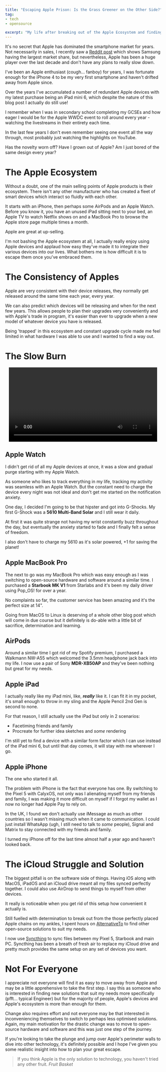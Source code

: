 ```yaml
---
title: "Escaping Apple Prison: Is the Grass Greener on the Other Side?"
tag:
- tech
- opensource

excerpt: "My life after breaking out of the Apple Ecosystem and finding unlimited potential in alternatives."
---
```


It's no secret that Apple has dominated the smartphone market for years. Not necessarily in sales, I recently saw a [Reddit post](https://www.reddit.com/r/dataisbeautiful/comments/mq9ajl/oc_how_the_smartphone_market_has_changed/) which shows Samsung having the largest market share, but nevertheless, Apple has been a huge player over the last decade and don't have any plans to really slow down.

I've been an Apple enthusiast (cough... fanboy) for years, I was fortunate enough for the iPhone 4 to be my very first smartphone and haven't drifted away from Apple since.

Over the years I've accumulated a number of redundant Apple devices with my latest purchase being an iPad mini 6, which despite the nature of this blog post I actually do still use!

I remember when I was in secondary school completing my GCSEs and how eager I would be for the Apple WWDC event to roll around every year - watching the livestreams in their entirety each time.

In the last few years I don't even remember seeing one event all the way through, most probably just watching the highlights on YouTube.

Has the novelty worn off? Have I grown out of Apple? Am I just bored of the same design every year?

# The Apple Ecosystem

Without a doubt, one of the main selling points of Apple products is their ecosystem. There isn't any other manufacturer who has created a fleet of smart devices which interact so fluidly with each other.

It starts with an iPhone, then perhaps some AirPods and an Apple Watch. Before you know it, you have an unused iPad sitting next to your bed, an Apple TV to watch Netflix shows on and a MacBook Pro to browse the Apple store page multiple times a month.

Apple are great at up-selling.

I'm not bashing the Apple ecosystem at all, I actually really enjoy using Apple devices and applaud how easy they've made it to integrate their various devices into our lives. What bothers me is how difficult it is to escape them once you've embraced them.

# The Consistency of Apples

Apple are very consistent with their device releases, they normally get released around the same time each year, every year. 

We can also predict which devices will be releasing and when for the next few years. This allows people to plan their upgrades very conveniently and with Apple's trade in program, it's easier than ever to upgrade when a new model of whatever device you have is released.

Being 'trapped' in this ecosystem and constant upgrade cycle made me feel limited in what hardware I was able to use and I wanted to find a way out.

# The Slow Burn

<p style="text-align: center;">
<video autoplay loop width=480px>
<source src="/blog/images/plankton-prison.mp4" type="video/mp4">
Your browser does not support the video tag.
</video>
</p>

## Apple Watch

I didn't get rid of all my Apple devices at once, it was a slow and gradual purge starting with my Apple Watch.

As someone who likes to track everything in my life, tracking my activity was seamless with an Apple Watch. But the constant need to charge the device every night was not ideal and don't get me started on the notification anxiety. 

One day, I decided I'm going to be that hipster and got into G-Shocks. My first G-Shock was a **5610 Multi-Band Solar** and I still wear it daily.

At first it was quite strange not having my wrist constantly buzz throughout the day, but eventually the anxiety started to fade and I finally felt a sense of freedom.

I also don't have to charge my 5610 as it's solar powered, +1 for saving the planet!

## Apple MacBook Pro

The next to go was my MacBook Pro which was easy enough as I was switching to open-source hardware and software around a similar time. I purchased a **Starbook MK V1** from Starlabs and it's been my daily driver using Pop_OS! for over a year.

No complaints so far, the customer service has been amazing and it's the perfect size at 14". 

Going from MacOS to Linux is deserving of a whole other blog post which will come in due course but it definitely is do-able with a little bit of sacrifice, determination and learning.

## AirPods

Around a similar time I got rid of my Spotify premium, I purchased a Walkmann NW-A55 which welcomed the 3.5mm headphone jack back into my life. I now use a pair of Sony **MDR-XB50AP** and they've been nothing but great for my needs.

## Apple iPad

I actually really like my iPad mini, like, ***really*** like it. I can fit it in my pocket, it's small enough to throw in my sling and the Apple Pencil 2nd Gen is second to none. 

For that reason, I still actually use the iPad but only in 2 scenarios:

- Facetiming friends and family
- Procreate for further idea sketches and *some* rendering

I'm still yet to find a device with a similar form factor which I can use instead of the iPad mini 6, but until that day comes, it will stay with me wherever I go.

## Apple iPhone

The one who started it all.

The problem with iPhone is the fact that everyone has one. By switching to the Pixel 5 with CalyxOS, not only was I alienating myself from my friends and family, I was making it more difficult on myself if I forgot my wallet as I now no longer had Apple Pay to rely on.

In the UK, I found we don't actually use iMessage as much as other countries so I wasn't missing much when it came to communication. I could just install WhatsApp (ugh, I still need to talk to *some* people), Signal and Matrix to stay connected with my friends and family.

I turned my iPhone off for the last time almost half a year ago and haven't looked back.

# The iCloud Struggle and Solution

The biggest pitfall is on the software side of things. Having iOS along with MacOS, iPadOS and an iCloud drive meant all my files synced perfectly together. I could also use AirDrop to send things to myself from other devices.

It really is noticeable when you get rid of this setup how convenient it actually is.

Still fuelled with determination to break out from the those perfectly placed Apple chains on my ankles, I spent hours on [AlternativeTo](https://alternativeto.net/) to find other open-source solutions to suit my needs.

I now use [Syncthing](https://syncthing.net/) to sync files between my Pixel 5, Starbook and main PC. Syncthing has been a breath of fresh air to replace my iCloud drive and pretty much provides the same setup on any set of devices you want.

# Not For Everyone

I appreciate not everyone will find it as easy to move away from Apple and may be a little apprehensive to take the first step. I say this as someone who is interested in finding new solutions that suit my needs more specifically (pfft... typical Engineer) but for the majority of people, Apple's devices and Apple's ecosystem is more than enough for them.

Change also requires effort and not everyone may be that interested in inconveniencing themselves to switch to perhaps less optimised solutions. Again, my main motivation for the drastic change was to move to open-source hardware and software and this was just one step of the journey.

If you're looking to take the plunge and jump over Apple's perimeter walls to dive into other technology, it's definitely possible and I hope I've given you some realistic insight into how to plan your great escape.

> If you think Apple is the only solution to technology, you haven't tried any other fruit.
> <cite>Fruit Basket</cite>
